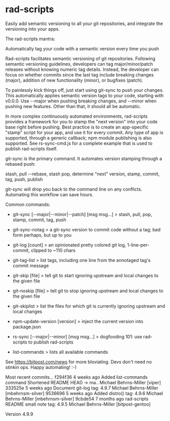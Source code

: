 # rad-scripts
Easily add semantic versioning to all your git repositories, and integrate the versioning into your apps.

The rad-scripts mantra:

   Automatically tag your code with a semantic version every time you push

Rad-scripts facilitates semantic versioning of git repositories.
Following semantic versioning guidelines, developers can tag 
major/minor/patch releases without knowing numeric tag details.
Instead, the developer can focus on whether commits since the last tag 
include breaking changes (major), addition of new functionality (minor), 
or bugfixes (patch).  

To painlessly kick things off, just start using git-sync to push your changes.
This automatically applies semantic version tags to your code, starting with v0.0.0.
Use --major when pushing breaking changes, and --minor when pushing new features.
Other than that, it should all be automatic.

In more complex continuously automated environments, rad-scripts provides a framework
for you to stamp the "next version" into your code base right before pushing.
Best practice is to create an app-specific "stamp" script for your app, and use it for every commit.
Any type of app is supported, through a generic callback; npm module publishing is also supported.
See rs-sync-cmd.js for a complete example that is used to publish rad-scripts itself.

git-sync is the primary command.  It automates version stamping through a rebased push:

  stash, pull --rebase, stash pop, determine "next" version, stamp, commit, tag, push, publish

git-sync will drop you back to the command line on any conflicts.  Automating this workflow can save hours.

Common commands:

* git-sync                   [--major|--minor|--patch] [msg msg...] > stash, pull, pop, stamp, commit, tag, push
* git-sync-notag             > a git-sync version to commit code without a tag; bad form perhaps, but up to you

* git-log                    [count] > an opinionated pretty colored git log, 1-line-per-commit, clipped to ~110 chars
* git-tag-list               > list tags, including one line from the annotaged tag's commit message

* git-skip                   [file] > tell git to start ignoring upstream and local changes to the given file
* git-noskip                 [file] > tell git to stop ignoring upstream and local changes to the given file
* git-skiplist               > list the files for which git is currently ignoring upstream and local changes

* npm-update-version         [version] > inject the current version into package.json
* rs-sync                    [--major|--minor] [msg msg...] > dogfooding 101: use rad-scripts to publish rad-scripts

* list-commands              > lists all available commands


See https://bitpost.com/news for more bloviating.  Devs don't need no stinkin ops.   Happy automating!  :-)


Most recent commits...
f294f36  4 weeks ago Added list-commands command Shortened README                      HEAD -> ma.. Michael Behrns-Miller [viper]
333525e  5 weeks ago Document git-log                                                    tag: 4.9.7 Michael Behrns-Miller [mbehrnsm-silver]
9536696  5 weeks ago Added distro()                                                      tag: 4.9.6 Michael Behrns-Miller [mbehrnsm-silver]
9cbde54 7 months ago rad-scripts README small note                                       tag: 4.9.5 Michael Behrns-Miller [bitpost-gentoo]

Version 4.9.9
